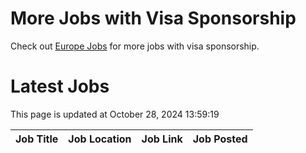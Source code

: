 # More Jobs with Visa Sponsorship

Check out [Europe Jobs](https://github.com/sureshparimi/europejobs#latest-jobs) for more jobs with visa sponsorship.

# Latest Jobs

This page is updated at October 28, 2024 13:59:19

| Job Title | Job Location | Job Link | Job Posted |
| --- | --- | --- | --- |
